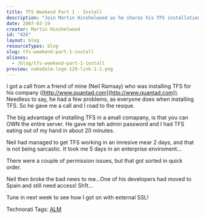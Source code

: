 ```yaml
---
title: TFS Weekend Part 1 - Install
description: "Join Martin Hinshelwood as he shares his TFS installation journey, tackling challenges and solutions for small companies. Discover tips for success!"
date: 2007-03-19
creator: Martin Hinshelwood
id: "426"
layout: blog
resourceTypes: blog
slug: tfs-weekend-part-1-install
aliases:
  - /blog/tfs-weekend-part-1-install
preview: nakedalm-logo-128-link-1-1.png
---
```


I got a call from a friend of mine (Neil Ramsay) who was installing TFS for his company ([http://www.quantad.com](http://www.quantad.com)). Needless to say, he had a few problems, as everyone does when installing TFS. So he gave me a call and I road to the resque.

The big advantage of installing TFS in a amall comapany, is that you can OWN the entire server. He gave me teh admin password and I had TFS eating out of my hand in about 20 minutes.

Neil had managed to get TFS working in an imresive mear 2 days, and that is not being sarcastic. It took me 5 days in an enterprise enviroment...

There were a couple of permission issues, but that got sorted in quick order.

Neil then broke the bad news to me...One of his developers had moved to Spain and still need access! Sh1t...

Tune in next week to see how I got on with external SSL!

Technorati Tags: [ALM](http://technorati.com/tags/ALM)
